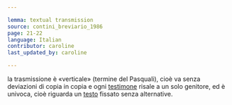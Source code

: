 ```yaml
---

lemma: textual transmission
source: contini_breviario_1986
page: 21-22
language: Italian
contributor: caroline
last_updated_by: caroline

---
```


la trasmissione è «verticale» (termine del Pasquali), cioè va senza deviazioni di copia in copia e ogni [testimone](witness.html) risale a un solo genitore, ed è univoca, cioè riguarda un [testo](text.html) fissato senza alternative.
